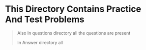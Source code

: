 # This Directory Contains Practice And Test Problems 

> Also In questions directory all the questions are present 
> 
> In Answer directory all